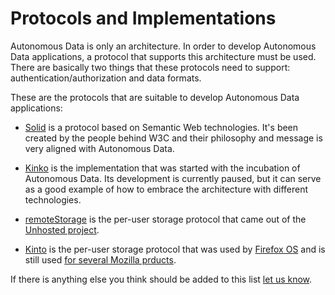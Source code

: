# Protocols and Implementations

Autonomous Data is only an architecture. In order to develop Autonomous Data applications, a protocol that supports this architecture must be used. There are basically two things that these protocols need to support: authentication/authorization and data formats.

These are the protocols that are suitable to develop Autonomous Data applications:

- [Solid](https://solid.mit.edu) is a protocol based on Semantic Web technologies. It's been created by the people behind W3C and their philosophy and message is very aligned with Autonomous Data.

- [Kinko](https://github.com/noeldemartin/kinko) is the implementation that was started with the incubation of Autonomous Data. Its development is currently paused, but it can serve as a good example of how to embrace the architecture with different technologies.

- [remoteStorage](https://remotestorage.io/) is the per-user storage protocol that came out of the [Unhosted project](https://unhosted.org).

- [Kinto](https://www.kinto-storage.org/) is the per-user storage protocol that was used by [Firefox OS](https://en.wikipedia.org/wiki/Firefox_OS) and is still used [for several Mozilla prducts](https://github.com/mozilla-services/servicedenuages.fr/blob/master/content/2017.12.kinto-at-mozilla.rst).

If there is anything else you think should be added to this list [let us know](https://github.com/noeldemartin/autonomous-data/issues/new).
